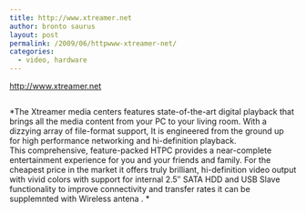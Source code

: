 ```yaml
---
title: http://www.xtreamer.net
author: bronto saurus
layout: post
permalink: /2009/06/httpwww-xtreamer-net/
categories:
  - video, hardware
---
```

<a href="http://www.xtreamer.net" target="_blank" >http://www.xtreamer.net</a>

[<img src="http://www.xtreamer.net/WebsiteAssets/Images/xtremer_logo.jpg" border="0" alt="" />][1]

*The Xtreamer media centers features state-of-the-art digital playback that brings all the media content from your PC to your living room. With a dizzying array of file-format support, It is engineered from the ground up for high performance networking and hi-definition playback.  
This comprehensive, feature-packed HTPC provides a near-complete entertainment experience for you and your friends and family. For the cheapest price in the market it offers truly brilliant, hi-definition video output with vivid colors with support for internal 2.5&#8243; SATA HDD and USB Slave functionality to improve connectivity and transfer rates it can be supplemnted with Wireless antena . *

 [1]: javascript:openpopup('http://www.xtreamer.net/WebsiteAssets/Images/xtremer_logo.jpg',800,600,false);